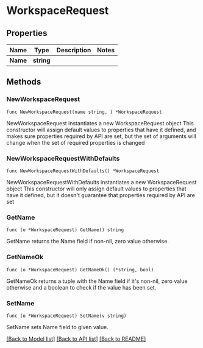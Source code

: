 # WorkspaceRequest

## Properties

Name | Type | Description | Notes
------------ | ------------- | ------------- | -------------
**Name** | **string** |  | 

## Methods

### NewWorkspaceRequest

`func NewWorkspaceRequest(name string, ) *WorkspaceRequest`

NewWorkspaceRequest instantiates a new WorkspaceRequest object
This constructor will assign default values to properties that have it defined,
and makes sure properties required by API are set, but the set of arguments
will change when the set of required properties is changed

### NewWorkspaceRequestWithDefaults

`func NewWorkspaceRequestWithDefaults() *WorkspaceRequest`

NewWorkspaceRequestWithDefaults instantiates a new WorkspaceRequest object
This constructor will only assign default values to properties that have it defined,
but it doesn't guarantee that properties required by API are set

### GetName

`func (o *WorkspaceRequest) GetName() string`

GetName returns the Name field if non-nil, zero value otherwise.

### GetNameOk

`func (o *WorkspaceRequest) GetNameOk() (*string, bool)`

GetNameOk returns a tuple with the Name field if it's non-nil, zero value otherwise
and a boolean to check if the value has been set.

### SetName

`func (o *WorkspaceRequest) SetName(v string)`

SetName sets Name field to given value.



[[Back to Model list]](../README.md#documentation-for-models) [[Back to API list]](../README.md#documentation-for-api-endpoints) [[Back to README]](../README.md)


